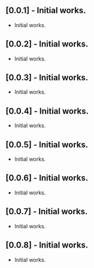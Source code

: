 ## [0.0.1] - Initial works.

* Initial works.

## [0.0.2] - Initial works.

* Initial works.

## [0.0.3] - Initial works.

* Initial works.

## [0.0.4] - Initial works.

* Initial works.

## [0.0.5] - Initial works.

* Initial works.

## [0.0.6] - Initial works.

* Initial works.

## [0.0.7] - Initial works.

* Initial works.

## [0.0.8] - Initial works.

* Initial works.
